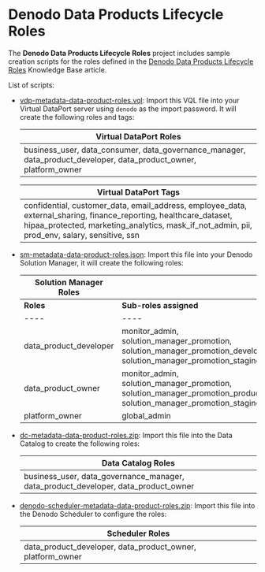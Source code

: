 # Denodo Data Products Lifecycle Roles

The **Denodo Data Products Lifecycle Roles** project includes sample  creation scripts for the roles defined in the [Denodo Data Products Lifecycle Roles](https://community.denodo.com/kb/en/view/document/Denodo%20Data%20Products%20Lifecycle%20Roles) Knowledge Base article.

List of scripts: 
* [vdp-metadata-data-product-roles.vql](vdp-metadata-data-product-roles.vql): Import this VQL file into your Virtual DataPort server using `denodo` as the import password. It will create the following roles and tags:

    | Virtual DataPort Roles | 
    | ---- | 
    | business_user, data_consumer, data_governance_manager, data_product_developer, data_product_owner, platform_owner | 

    | Virtual DataPort Tags | 
    | ---- | 
    | confidential, customer_data, email_address, employee_data, external_sharing, finance_reporting, healthcare_dataset, hipaa_protected, marketing_analytics, mask_if_not_admin, pii, prod_env, salary, sensitive, ssn |

* [sm-metadata-data-product-roles.json](sm-metadata-data-product-roles.json): Import this file into your Denodo Solution Manager, it will create the following roles:

    | Solution Manager Roles | |
    | ---- | ---- |
    | **Roles** | **Sub-roles assigned** |
    | ---- | ---- |
    | data_product_developer | monitor_admin, solution_manager_promotion, solution_manager_promotion_development, solution_manager_promotion_staging |
    | data_product_owner | monitor_admin, solution_manager_promotion, solution_manager_promotion_production, solution_manager_promotion_staging |
    | platform_owner | global_admin |

* [dc-metadata-data-product-roles.zip](dc-metadata-data-product-roles.zip): Import this file into the Data Catalog to create the following roles:

    | Data Catalog Roles | 
    | ---- | 
    | business_user, data_governance_manager, data_product_developer, data_product_owner |

* [denodo-scheduler-metadata-data-product-roles.zip](denodo-scheduler-metadata-data-product-roles.zip): Import this file into the Denodo Scheduler to configure the roles:

    | Scheduler Roles | 
    | ---- | 
    | data_product_developer, data_product_owner, platform_owner |
